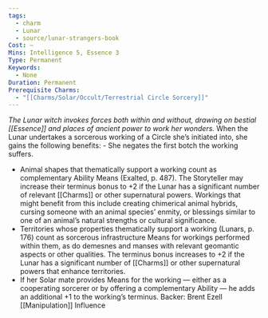 ```yaml
---
tags:
  - charm
  - Lunar
  - source/lunar-strangers-book
Cost: —
Mins: Intelligence 5, Essence 3
Type: Permanent
Keywords:
  - None
Duration: Permanent
Prerequisite Charms:
  - "[[Charms/Solar/Occult/Terrestrial Circle Sorcery]]"
---
```

*The Lunar witch invokes forces both within and without, drawing on bestial [[Essence]] and places of ancient power to work her wonders.*
When the Lunar undertakes a sorcerous working of a Circle she’s initiated into, she gains the following benefits:  - She negates the first botch the working suffers.
 - Animal shapes that thematically support a working count as complementary Ability Means (Exalted, p. 487). The Storyteller may increase their terminus bonus to +2 if the Lunar has a significant number of relevant [[Charms]] or other supernatural powers. Workings that might benefit from this include creating chimerical animal hybrids, cursing someone with an animal species’ enmity, or blessings similar to one of an animal’s natural strengths or cultural significance.
 - Territories whose properties thematically support a working (Lunars, p. 176) count as sorcerous infrastructure Means for workings performed within them, as do demesnes and manses with relevant geomantic aspects or other qualities.
The terminus bonus increases to +2 if the Lunar has a significant number of [[Charms]] or other supernatural powers that enhance territories.
 - If her Solar mate provides Means for the working — either as a cooperating sorcerer or by offering a complementary Ability — he adds an additional +1 to the working’s terminus.
Backer: Brent Ezell [[Manipulation]] Influence